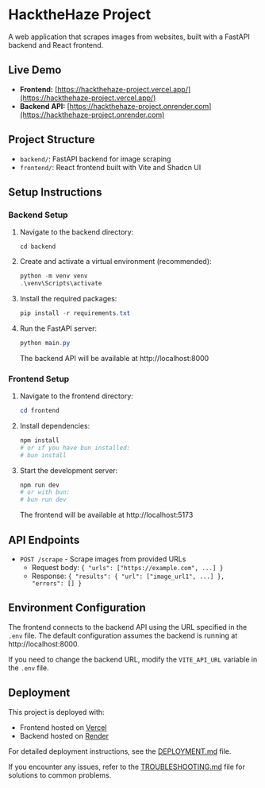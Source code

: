 # HacktheHaze Project

A web application that scrapes images from websites, built with a FastAPI backend and React frontend.

## Live Demo

- **Frontend:** [https://hackthehaze-project.vercel.app/](https://hackthehaze-project.vercel.app/)
- **Backend API:** [https://hackthehaze-project.onrender.com](https://hackthehaze-project.onrender.com)

## Project Structure

- `backend/`: FastAPI backend for image scraping
- `frontend/`: React frontend built with Vite and Shadcn UI

## Setup Instructions

### Backend Setup

1. Navigate to the backend directory:
   ```
   cd backend
   ```

2. Create and activate a virtual environment (recommended):
   ```powershell
   python -m venv venv
   .\venv\Scripts\activate
   ```

3. Install the required packages:
   ```powershell
   pip install -r requirements.txt
   ```

4. Run the FastAPI server:
   ```powershell
   python main.py
   ```

   The backend API will be available at http://localhost:8000

### Frontend Setup

1. Navigate to the frontend directory:
   ```powershell
   cd frontend
   ```

2. Install dependencies:
   ```powershell
   npm install
   # or if you have bun installed:
   # bun install
   ```

3. Start the development server:
   ```powershell
   npm run dev
   # or with bun:
   # bun run dev
   ```

   The frontend will be available at http://localhost:5173

## API Endpoints

- `POST /scrape` - Scrape images from provided URLs
  - Request body: `{ "urls": ["https://example.com", ...] }`
  - Response: `{ "results": { "url": ["image_url1", ...] }, "errors": [] }`

## Environment Configuration

The frontend connects to the backend API using the URL specified in the `.env` file.
The default configuration assumes the backend is running at http://localhost:8000.

If you need to change the backend URL, modify the `VITE_API_URL` variable in the `.env` file.

## Deployment

This project is deployed with:

- Frontend hosted on [Vercel](https://vercel.com)
- Backend hosted on [Render](https://render.com)

For detailed deployment instructions, see the [DEPLOYMENT.md](./DEPLOYMENT.md) file.

If you encounter any issues, refer to the [TROUBLESHOOTING.md](./TROUBLESHOOTING.md) file for solutions to common problems.

